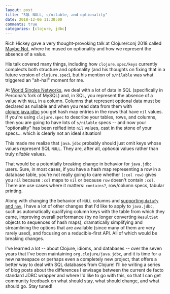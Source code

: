 ```yaml
---
layout: post
title: "SQL NULL, s/nilable, and optionality"
date: 2018-12-06 11:30:00
comments: true
categories: [clojure, jdbc]
---
```

Rich Hickey gave a very thought-provoking talk at Clojure/conj 2018
called [Maybe Not](https://www.youtube.com/watch?v=YR5WdGrpoug&list=PLZdCLR02grLpMkEBXT22FTaJYxB92i3V3&index=2), where he mused
on optionality and how we represent the absence of a value.<!-- more -->

His talk covered many things, including how `clojure.spec/keys` currently
complects both structure and optionality (and his thoughts on fixing that
in a future version of `clojure.spec`), but his mention of `s/nilable` was what
triggered an "ah-ha!" moment for me.

At [World Singles Networks](https://worldsinglesnetworks.com), we deal with a lot
of data in SQL (specifically in Percona's fork of MySQL) and, in SQL, you represent
the absence of a value with `NULL` in a column. Columns that represent optional
data must be declared as nullable and when you read data from them with
[clojure.java.jdbc](https://github.com/clojure/java.jdbc) you get hash map
entries in the rows that have `nil` values. If you're using `clojure.spec` to
describe your tables, rows, and columns, then you are going to have lots of
`s/nilable` specs -- and now your "optionality" has been reified into `nil`
values, cast in the stone of your specs... which is clearly not an ideal situation!

This made me realize that `java.jdbc` probably should just omit keys whose
values represent SQL `NULL`. They are, after all, _optional_ values rather than
truly _nilable_ values.

That would be a potentially breaking change in behavior for `java.jdbc` users.
Sure, in most cases, if you have a hash map representing a row in a database
table, you're not really going to care whether `(:col row)` gives you `nil`
because `:col` maps to `nil` or because `row` doesn't contain `:col`. There are
use cases where it matters: `contains?`, row/column specs, tabular printing.

Along with changing the behavior of `NULL` columns and
[supporting `datafy` and `nav`](http://corfield.org/blog/2018/12/03/datafy-nav/),
I have a lot of other changes that I'd like to apply to `java.jdbc`, such as
automatically qualifying column keys with the table from which they came,
improving overall performance (by no longer converting `ResultSet` objects to
sequences of hash maps), dramatically simplifying and streamlining the options
that are available (since many of them are very rarely used), and focusing on a
reducible-first API. All of which would be breaking changes.

I've learned a lot -- about Clojure, idioms, and databases -- over the seven
years that I've been maintaining `org.clojure/java.jdbc`, and it is time for a
new namespace or perhaps even a completely new project, that offers a better
way to deal with SQL databases from Clojure! I'll be writing a series of blog
posts about the differences I envisage between the current de facto standard
JDBC wrapper and where I'd like to go with this, so that I can get community
feedback on what should stay, what should change, and what should go. Stay tuned!
